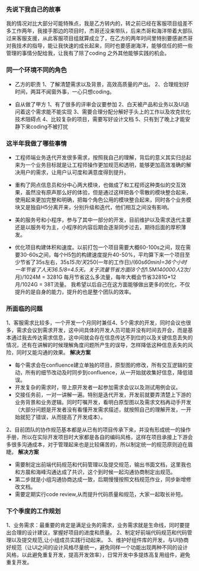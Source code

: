 ###  先说下我自己的故事
  我的情况对比大部分可能特殊点，我是乙方转内的，转之前已经在客服项目组差不多工作两年，我接手那边的项目时，杰哥还没来带队，后来杰哥和海洋带着大部队过来客服支援，从此客服项目组就算成立了，在乙方的两年时间里特别要感谢杰哥对我技术的指导，能让我快速的成长起来，同时也要感谢海洋，能够信任的把一些管理的事情分配给我，让我有了除了coding 之外其他能够实践的机会。

### 同一个环境不同的角色
- 乙方的职责
  1、了解清楚需求以及背景，高效高质量的产出。
  2、合理规划好时间，两耳不闻窗外事，一心只想coding。

- 自从做了甲方
  1、有了很多的评审会议要参加
  2、白天被产品和业务以及UI追问着这个需求能不能实现
  3、需要合理分配分解好手头上的工作以及攻克优化技术阻碍点
  4、比较复杂的项目，需要写好设计文档
  5、只有到了晚上才能安静下来coding不被打扰


### 这半年我做了哪些事情
- 工程师端业务迭代开发很多需求，按照我自己的理解，背后的意义其实归总起来为一个业务目标就是让工程师操作更加规范和透明，能够更加高效准确的解决用户的需求，让用户认可度和满意度得到提升。

- 重构了网点信息员和分中心两大模块，也做成了和工程师这种类似的交互效果，虽然没有原声那么好的体验，但是通过这样把各个零散的模块整合起来，使用起来更加完整和明确，把每个角色公用的模块整合起来，同时各个业务模块又是独自H5分离开来，分别升级和迭代，他们相互之间没有影响。
- 美的服务号和小程序，参与了其中一部分的开发，目前维护以及需求迭代主要还是以服务号为主，小程序的内容后期会逐渐同步过去，期待后面的厚积薄发。

- 优化项目构建体积和速度。以前打包一个项目需要大概60-100s之间，现在需要30-60s之间，每个H5包的构建速度提升40-50%，平均算下来一个项目至少节省了35s左右，35s*15次/天*250(一年的工作日)/(60s*60min)=36个小时 一年节省了人天36.5/8=4.5天。关于流量节省方面(8个包*1.5M*140000人*2次/月)/1024M = 3281G 每月节省这么多流量，每年大概会节省3281G*12月/1024G = 38T流量。 我希望以后自己在这方面能够做出更多的优化，不仅提升的是自身的能力，提升的也是整个团队的效率。
  
###  所面临的问题
1、客服需求比较多，一个开发一个月同时兼任4、5个需求的开发，同时会议也很多，需求会议到需求开发，这中间具体的开发人员可能并没有时间去开会，而是基本通过我去传达需求信息，这中间就会存在信息传达不到位的以及关键信息丢失的情况，还有在讲解的时候理解角度问题所产生的误导，怎样降低这种信息丢失的风险，同时又能沟通的效果。
 **解决方案**
  - 每个需求会在confluence建立单独的项目，原型图的修改，所有交互逻辑的变动，所有的细节改动及时同步到confluence，从一开始就收集好信息，降低错误。
  - 开发复杂的需求时，带上原开发者一起参加需求会议以及测试用例会议。
  - 交接任务前，一对一讲解一遍。特别是迭代开发，开发前就要弄清楚上下游的业务背景和业务逻辑。同时叮嘱开发，看明白原型图以及需求文档再动手开发（大部分问题是开发者没有看懂开发需求描述，就按照自己的理解开发，一开始就犯了错误，从而提高了开发成本）。
 
2、目前团队的协作规范基本都是从已有的项目传承下来，并没有形成统一的操作手册，所以在实际开发项目时大家都是各自的编码风格，这样在项目承接上下游会多很多沟通成本，对于管理起来也是比较痛苦的，所以制定统一的规范原则迫在眉睫。
**解决方案**
 - 需要制定出前端代码规范和代码管理以及提交规范，输出书面文档，这里我也和方晨和海峰沟通达成了共识，这个到时候一起沟通协商制定出规范。
 - 第二步就是小组沟通协商达成一致，后期慢慢按照文档规范作业，同步新增修改文档。
 - 需要定期实行code review,从而提升代码质量和规范，大家一起取长补短。

### 下个季度的工作规划
1、业务需求：最重要的肯定是满足业务的需求，业务需求就是生命线，同时要提出合理的设计建议，掌握好项目的进度和质量。
2、制定好前端代码规范和代码管理以及提交规范,让小组成员实践行动起来。
3、维护好组件库的开发，与UI协商好规范（让UI之间的设计风格尽量统一，避免同样一个功能出现两种不同的设计风格，以此避免重复开发，提高开发效率），日常开发中多提炼高复用组件，避免重复开发。